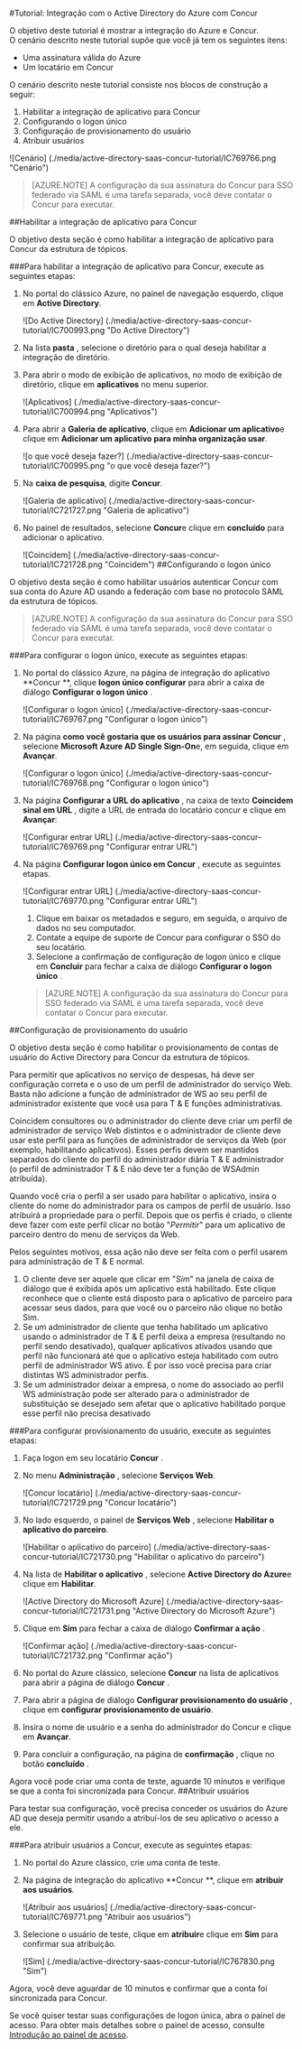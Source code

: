 <properties 
    pageTitle="Tutorial: Integração com o Active Directory do Azure com Concur | Microsoft Azure" 
    description="Saiba como usar Concur com o Azure Active Directory para habilitar o logon único, provisionamento automatizado e muito mais!" 
    services="active-directory" 
    authors="jeevansd"  
    documentationCenter="na" 
    manager="femila"/>
<tags 
    ms.service="active-directory" 
    ms.devlang="na" 
    ms.topic="article" 
    ms.tgt_pltfrm="na" 
    ms.workload="identity" 
    ms.date="09/29/2016" 
    ms.author="jeedes" />

#<a name="tutorial-azure-active-directory-integration-with-concur"></a>Tutorial: Integração com o Active Directory do Azure com Concur  


O objetivo deste tutorial é mostrar a integração do Azure e Concur.  
O cenário descrito neste tutorial supõe que você já tem os seguintes itens:

-   Uma assinatura válida do Azure
-   Um locatário em Concur

O cenário descrito neste tutorial consiste nos blocos de construção a seguir:

1.  Habilitar a integração de aplicativo para Concur
2.  Configurando o logon único
3.  Configuração de provisionamento do usuário
4.  Atribuir usuários

![Cenário] (./media/active-directory-saas-concur-tutorial/IC769766.png "Cenário")

>[AZURE.NOTE] A configuração da sua assinatura do Concur para SSO federado via SAML é uma tarefa separada, você deve contatar o Concur para executar.

##<a name="enabling-the-application-integration-for-concur"></a>Habilitar a integração de aplicativo para Concur

O objetivo desta seção é como habilitar a integração de aplicativo para Concur da estrutura de tópicos.

###<a name="to-enable-the-application-integration-for-concur-perform-the-following-steps"></a>Para habilitar a integração de aplicativo para Concur, execute as seguintes etapas:

1.  No portal do clássico Azure, no painel de navegação esquerdo, clique em **Active Directory**.

    ![Do Active Directory] (./media/active-directory-saas-concur-tutorial/IC700993.png "Do Active Directory")

2.  Na lista **pasta** , selecione o diretório para o qual deseja habilitar a integração de diretório.

3.  Para abrir o modo de exibição de aplicativos, no modo de exibição de diretório, clique em **aplicativos** no menu superior.

    ![Aplicativos] (./media/active-directory-saas-concur-tutorial/IC700994.png "Aplicativos")

4.  Para abrir a **Galeria de aplicativo**, clique em **Adicionar um aplicativo**e clique em **Adicionar um aplicativo para minha organização usar**.

    ![o que você deseja fazer?] (./media/active-directory-saas-concur-tutorial/IC700995.png "o que você deseja fazer?")

5.  Na **caixa de pesquisa**, digite **Concur**.

    ![Galeria de aplicativo] (./media/active-directory-saas-concur-tutorial/IC721727.png "Galeria de aplicativo")

6.  No painel de resultados, selecione **Concur**e clique em **concluído** para adicionar o aplicativo.

    ![Coincidem] (./media/active-directory-saas-concur-tutorial/IC721728.png "Coincidem")
##<a name="configuring-single-sign-on"></a>Configurando o logon único

O objetivo desta seção é como habilitar usuários autenticar Concur com sua conta do Azure AD usando a federação com base no protocolo SAML da estrutura de tópicos.

>[AZURE.NOTE] A configuração da sua assinatura do Concur para SSO federado via SAML é uma tarefa separada, você deve contatar o Concur para executar.

###<a name="to-configure-single-sign-on-perform-the-following-steps"></a>Para configurar o logon único, execute as seguintes etapas:

1.  No portal do clássico Azure, na página de integração do aplicativo **Concur **, clique **logon único configurar** para abrir a caixa de diálogo **Configurar o logon único** .

    ![Configurar o logon único] (./media/active-directory-saas-concur-tutorial/IC769767.png "Configurar o logon único")

2.  Na página **como você gostaria que os usuários para assinar Concur** , selecione **Microsoft Azure AD Single Sign-On**e, em seguida, clique em **Avançar**.

    ![Configurar o logon único] (./media/active-directory-saas-concur-tutorial/IC769768.png "Configurar o logon único")

3.  Na página **Configurar a URL do aplicativo** , na caixa de texto **Coincidem sinal em URL** , digite a URL de entrada do locatário concur e clique em **Avançar**: 

    ![Configurar entrar URL] (./media/active-directory-saas-concur-tutorial/IC769769.png "Configurar entrar URL")

4.  Na página **Configurar logon único em Concur** , execute as seguintes etapas.

    ![Configurar entrar URL] (./media/active-directory-saas-concur-tutorial/IC769770.png "Configurar entrar URL")

    1.  Clique em baixar os metadados e seguro, em seguida, o arquivo de dados no seu computador.
    2.  Contate a equipe de suporte de Concur para configurar o SSO do seu locatário.
    3.  Selecione a confirmação de configuração de logon único e clique em **Concluir** para fechar a caixa de diálogo **Configurar o logon único** .  

    >[AZURE.NOTE] A configuração da sua assinatura do Concur para SSO federado via SAML é uma tarefa separada, você deve contatar o Concur para executar.

##<a name="configuring-user-provisioning"></a>Configuração de provisionamento do usuário

O objetivo desta seção é como habilitar o provisionamento de contas de usuário do Active Directory para Concur da estrutura de tópicos.

Para permitir que aplicativos no serviço de despesas, há deve ser configuração correta e o uso de um perfil de administrador do serviço Web. Basta não adicione a função de administrador de WS ao seu perfil de administrador existente que você usa para T & E funções administrativas.

Coincidem consultores ou o administrador do cliente deve criar um perfil de administrador de serviço Web distintos e o administrador de cliente deve usar este perfil para as funções de administrador de serviços da Web (por exemplo, habilitando aplicativos). Esses perfis devem ser mantidos separados do cliente do perfil do administrador diária T & E administrador (o perfil de administrador T & E não deve ter a função de WSAdmin atribuída).

Quando você cria o perfil a ser usado para habilitar o aplicativo, insira o cliente do nome do administrador para os campos de perfil de usuário. Isso atribuirá a propriedade para o perfil. Depois que os perfis é criado, o cliente deve fazer com este perfil clicar no botão "*Permitir*" para um aplicativo de parceiro dentro do menu de serviços da Web.

Pelos seguintes motivos, essa ação não deve ser feita com o perfil usarem para administração de T & E normal.

1.  O cliente deve ser aquele que clicar em "*Sim*" na janela de caixa de diálogo que é exibida após um aplicativo está habilitado. Este clique reconhece que o cliente está disposto para o aplicativo de parceiro para acessar seus dados, para que você ou o parceiro não clique no botão Sim.
2.  Se um administrador de cliente que tenha habilitado um aplicativo usando o administrador de T & E perfil deixa a empresa (resultando no perfil sendo desativado), qualquer aplicativos ativados usando que perfil não funcionará até que o aplicativo esteja habilitado com outro perfil de administrador WS ativo. É por isso você precisa para criar distintas WS administrador perfis.
3.  Se um administrador deixar a empresa, o nome do associado ao perfil WS administração pode ser alterado para o administrador de substituição se desejado sem afetar que o aplicativo habilitado porque esse perfil não precisa desativado

###<a name="to-configure-user-provisioning-perform-the-following-steps"></a>Para configurar provisionamento do usuário, execute as seguintes etapas:

1.  Faça logon em seu locatário **Concur** .

2.  No menu **Administração** , selecione **Serviços Web**.

    ![Concur locatário] (./media/active-directory-saas-concur-tutorial/IC721729.png "Concur locatário")

3.  No lado esquerdo, o painel de **Serviços Web** , selecione **Habilitar o aplicativo do parceiro**.

    ![Habilitar o aplicativo do parceiro] (./media/active-directory-saas-concur-tutorial/IC721730.png "Habilitar o aplicativo do parceiro")

4.  Na lista de **Habilitar o aplicativo** , selecione **Active Directory do Azure**e clique em **Habilitar**.

    ![Active Directory do Microsoft Azure] (./media/active-directory-saas-concur-tutorial/IC721731.png "Active Directory do Microsoft Azure")

5.  Clique em **Sim** para fechar a caixa de diálogo **Confirmar a ação** .

    ![Confirmar ação] (./media/active-directory-saas-concur-tutorial/IC721732.png "Confirmar ação")

6.  No portal do Azure clássico, selecione **Concur** na lista de aplicativos para abrir a página de diálogo **Concur** .

7.  Para abrir a página de diálogo **Configurar provisionamento do usuário** , clique em **configurar provisionamento de usuário**.

8.  Insira o nome de usuário e a senha do administrador do Concur e clique em **Avançar**.

9.  Para concluir a configuração, na página de **confirmação** , clique no botão **concluído** .

Agora você pode criar uma conta de teste, aguarde 10 minutos e verifique se que a conta foi sincronizada para Concur.
##<a name="assigning-users"></a>Atribuir usuários

Para testar sua configuração, você precisa conceder os usuários do Azure AD que deseja permitir usando a atribuí-los de seu aplicativo o acesso a ele.

###<a name="to-assign-users-to-concur-perform-the-following-steps"></a>Para atribuir usuários a Concur, execute as seguintes etapas:

1.  No portal do Azure clássico, crie uma conta de teste.

2.  Na página de integração do aplicativo **Concur **, clique em **atribuir aos usuários**.

    ![Atribuir aos usuários] (./media/active-directory-saas-concur-tutorial/IC769771.png "Atribuir aos usuários")

3.  Selecione o usuário de teste, clique em **atribuir**e clique em **Sim** para confirmar sua atribuição.

    ![Sim] (./media/active-directory-saas-concur-tutorial/IC767830.png "Sim")

Agora, você deve aguardar de 10 minutos e confirmar que a conta foi sincronizada para Concur.

Se você quiser testar suas configurações de logon única, abra o painel de acesso. Para obter mais detalhes sobre o painel de acesso, consulte [Introdução ao painel de acesso](active-directory-saas-access-panel-introduction.md).
